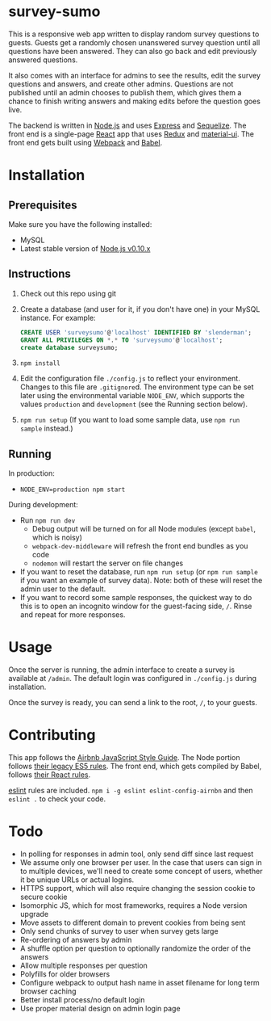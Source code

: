 # survey-sumo

This is a responsive web app written to display random survey questions to guests. Guests get a randomly chosen unanswered survey question until all questions have been answered. They can also go back and edit previously answered questions.

It also comes with an interface for admins to see the results, edit the survey questions and answers, and create other admins. Questions are not published until an admin chooses to publish them, which gives them a chance to finish writing answers and making edits before the question goes live.

The backend is written in [Node.js](https://nodejs.org/) and uses [Express](http://expressjs.com/) and [Sequelize](http://www.sequelizejs.com/). The front end is a single-page [React](https://facebook.github.io/react/) app that uses [Redux](http://redux.js.org/) and [material-ui](http://www.material-ui.com/). The front end gets built using [Webpack](http://webpack.github.io/) and [Babel](https://babeljs.io/).

# Installation

## Prerequisites
Make sure you have the following installed:

* MySQL
* Latest stable version of [Node.js v0.10.x](https://nodejs.org/en/download/releases/)

## Instructions

1. Check out this repo using git
2. Create a database (and user for it, if you don't have one) in your MySQL instance. For example:
 
    ```sql
    CREATE USER 'surveysumo'@'localhost' IDENTIFIED BY 'slenderman';
    GRANT ALL PRIVILEGES ON *.* TO 'surveysumo'@'localhost';
    create database surveysumo;
    ```

3. `npm install`
4. Edit the configuration file `./config.js` to reflect your environment. Changes to this file are `.gitignore`d. The environment type can be set later using the environmental variable `NODE_ENV`, which supports the values `production` and `development` (see the Running section below).
5. `npm run setup` (If you want to load some sample data, use `npm run sample` instead.)

## Running

In production:

* `NODE_ENV=production npm start`

During development:

* Run `npm run dev`
  * Debug output will be turned on for all Node modules (except `babel`, which is noisy)
  * `webpack-dev-middleware` will refresh the front end bundles as you code
  * `nodemon` will restart the server on file changes
* If you want to reset the database, run `npm run setup` (or `npm run sample` if you want an example of survey data). Note: both of these will reset the admin user to the default.
* If you want to record some sample responses, the quickest way to do this is to open an incognito window for the guest-facing side, `/`. Rinse and repeat for more responses.

# Usage

Once the server is running, the admin interface to create a survey is available at `/admin`. The default login was configured in `./config.js` during installation.

Once the survey is ready, you can send a link to the root, `/`, to your guests.

# Contributing

This app follows the [Airbnb JavaScript Style Guide](https://github.com/airbnb/javascript). The Node portion follows [their legacy ES5 rules](https://github.com/airbnb/javascript/blob/master/es5). The front end, which gets compiled by Babel, follows [their React rules](https://github.com/airbnb/javascript/blob/master/react).

[eslint](http://eslint.org/) rules are included. `npm i -g eslint eslint-config-airnbn` and then `eslint .` to check your code.

# Todo

* In polling for responses in admin tool, only send diff since last request
* We assume only one browser per user. In the case that users can sign in to multiple devices, we'll need to create some concept of users, whether it be unique URLs or actual logins.
* HTTPS support, which will also require changing the session cookie to secure cookie
* Isomorphic JS, which for most frameworks, requires a Node version upgrade
* Move assets to different domain to prevent cookies from being sent
* Only send chunks of survey to user when survey gets large
* Re-ordering of answers by admin
* A shuffle option per question to optionally randomize the order of the answers
* Allow multiple responses per question
* Polyfills for older browsers
* Configure webpack to output hash name in asset filename for long term browser caching
* Better install process/no default login
* Use proper material design on admin login page
